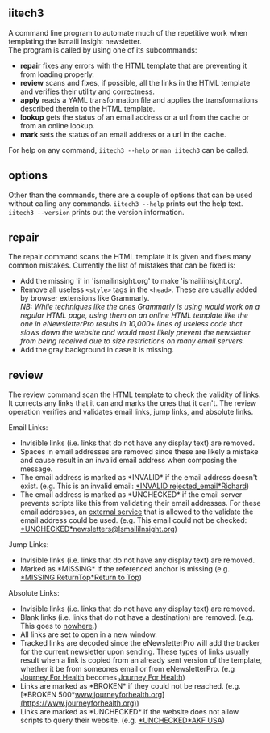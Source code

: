 iitech3
-------
A command line program to automate much of the repetitive work when templating
the Ismaili Insight newsletter.  
The program is called by using one of its subcommands:
- **repair** fixes any errors with the HTML template that are preventing it from loading properly.
- **review** scans and fixes, if possible, all the links in the HTML template and verifies their utility and correctness.
- **apply** reads a YAML transformation file and applies the transformations described therein to the HTML template.
- **lookup** gets the status of an email address or a url from the cache or from an online lookup.
- **mark** sets the status of an email address or a url in the cache.

For help on any command, `iitech3 --help` or `man iitech3` can be called.

options
-------
Other than the commands, there are a couple of options that can be used without calling any commands.
`iitech3 --help` prints out the help text. `iitech3 --version` prints out the version information.

repair
------
The repair command scans the HTML template it is given and fixes many common mistakes. Currently the list
of mistakes that can be fixed is:
- Add the missing 'i' in 'ismailinsight.org' to make 'ismailiinsight.org'.
- Remove all useless `<style>` tags in the `<head>`. These are usually added by browser extensions like
  Grammarly.  
*NB: While techniques like the ones Grammarly is using would work on a regular HTML page, using them on an
online HTML template like the one in eNewsletterPro results in 10,000+ lines of useless code that slows
down the website and would most likely prevent the newsletter from being received due to size restrictions
on many email servers.*
- Add the gray background in case it is missing.

review
------
The review command scan the HTML template to check the validity of links. It corrects any links that it can
and marks the ones that it can't. The review operation verifies and validates email links, jump links, and
absolute links.

Email Links:
- Invisible links (i.e. links that do not have any display text) are removed.
- Spaces in email addresses are removed since these are likely a mistake and cause result in an invalid
  email address when composing the message.
- The email address is marked as \*INVALID* if the email address doesn't exist.
  (e.g. This is an invalid email: [\*INVALID
  rejected_email*Richard](mailto:richard@quickemailverification.com))
- The email address is marked as \*UNCHECKED* if the email server prevents scripts like this from
  validating their email addresses. For these email addresses, an [external
  service](http://verify-email.org/) that is allowed to the validate the email address could be used.
  (e.g. This email could not be checked:
  [\*UNCHECKED*newsletters@IsmailiInsight.org](mailto:newsletters@IsmailiInsight.org))

Jump Links:
- Invisible links (i.e. links that do not have any display text) are removed.
- Marked as \*MISSING* if the referenced anchor is missing (e.g. [\*MISSING ReturnTop*Return to Top](#ReturnTop))

Absolute Links:
- Invisible links (i.e. links that do not have any display text) are removed.
- Blank links (i.e. links that do not have a destination) are removed.
  (e.g. This goes to [nowhere]().)
- All links are set to open in a new window.
- Tracked links are decoded since the eNewsletterPro will add the tracker for the current newsletter upon
  sending. These types of links usually result when a link is copied from an
  already sent version of the template, whether it be from someones email or from eNewsletterPro.
  (e.g [Journey For
  Health](http://www.ismailiinsight.org/enewsletterpro/t.aspx?url=https%3A%2F%2Fjourneyforhealth.org)
  becomes [Journey For Health](https://journeyforhealth.org))
- Links are marked as \*BROKEN* if they could not be reached. (e.g. [\*BROKEN
  500*www.journeyforhealth.org](https://www.journeyforhealth.org))
- Links are marked as \*UNCHECKED* if the website does not allow scripts to query their website.
  (e.g. [\*UNCHECKED*AKF USA](http://www.akfusa.org/about-us/))
